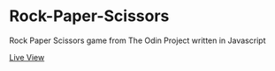 # Rock-Paper-Scissors
Rock Paper Scissors game from The Odin Project written in Javascript

[Live View](https://joeycorbett.github.io/Rock-Paper-Scissors/)

